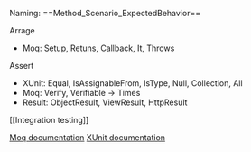 Naming: ==Method_Scenario_ExpectedBehavior==

Arrage
  - Moq: Setup, Retuns, Callback, It, Throws

Assert
  - XUnit: Equal, IsAssignableFrom, IsType, Null, Collection, All
  - Moq: Verify, Verifiable -> Times
  - Result: ObjectResult, ViewResult, HttpResult

[[Integration testing]]

[Moq documentation](https://documentation.help/Moq/)
[XUnit documentation](https://api.xunit.net/v3/3.0.1/)
